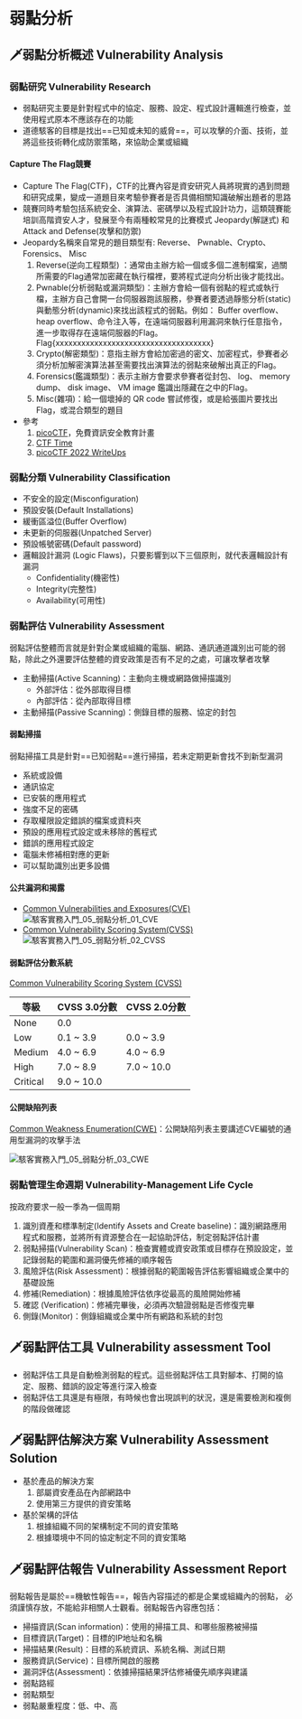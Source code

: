 # 弱點分析
## 🗡弱點分析概述 Vulnerability Analysis
### 弱點研究 Vulnerability Research
- 弱點研究主要是針對程式中的協定、服務、設定、程式設計邏輯進行檢查，並使用程式原本不應該存在的功能
- 道德駭客的目標是找出==已知或未知的威脅==，可以攻擊的介面、技術，並將這些技術轉化成防禦策略，來協助企業或組織

#### Capture The Flag競賽
- Capture The Flag(CTF)，CTF的比賽內容是資安研究人員將現實的遇到問題和研究成果，變成一道題目來考驗參賽者是否具備相關知識破解出題者的思路
- 競賽同時考驗包括系統安全、演算法、密碼學以及程式設計功力，這類競賽能培訓高階資安人才，發展至今有兩種較常見的比賽模式 Jeopardy(解謎式) 和 Attack and Defense(攻擊和防禦)
- Jeopardy名稱來自常見的題目類型有: Reverse、 Pwnable、Crypto、 Forensics、 Misc
	1. Reverse(逆向工程類型) ：通常由主辦方給一個或多個二進制檔案，過關所需要的Flag通常加密藏在執行檔裡，要將程式逆向分析出後才能找出。
	2. Pwnable(分析弱點或漏洞類型)：主辦方會給一個有弱點的程式或執行檔，主辦方自己會開一台伺服器跑該服務，參賽者要透過靜態分析(static)與動態分析(dynamic)來找出該程式的弱點。例如： Buffer overflow、heap overflow、命令注入等，在遠端伺服器利用漏洞來執行任意指令，進一步取得存在遠端伺服器的Flag。Flag{xxxxxxxxxxxxxxxxxxxxxxxxxxxxxxxxxxxx}
	3. Crypto(解密類型)：意指主辦方會給加密過的密文、加密程式，參賽者必須分析加解密演算法甚至需要找出演算法的弱點來破解出真正的Flag。
	4. Forensics(鑑識類型)：表示主辦方會要求參賽者從封包、 log、 memory dump、 disk image、 VM image 鑑識出隱藏在之中的Flag。
	5. Misc(雜項)：給一個壞掉的 QR code 嘗試修復，或是給張圖片要找出Flag，或混合類型的題目
- 參考
	1. [picoCTF](https://picoctf.org/)，免費資訊安全教育計畫
	2. [CTF Time](https://ctftime.org/)
	3. [picoCTF 2022 WriteUps](https://blog.maple3142.net/2022/03/29/picoctf-2022-writeups/ "https://blog.maple3142.net/2022/03/29/picoctf-2022-writeups/")

### 弱點分類 Vulnerability Classification
- 不安全的設定(Misconfiguration)
- 預設安裝(Default Installations)
- 緩衝區溢位(Buffer Overflow)
- 未更新的伺服器(Unpatched Server)
- 預設帳號密碼(Default password)
- 邏輯設計漏洞 (Logic Flaws)，只要影響到以下三個原則，就代表邏輯設計有漏洞
	- Confidentiality(機密性)
	- Integrity(完整性)
	- Availability(可用性)

### 弱點評估 Vulnerability Assessment
弱點評估整體而言就是針對企業或組織的電腦、網路、通訊通道識別出可能的弱點，除此之外還要評估整體的資安政策是否有不足的之處，可讓攻擊者攻擊

- 主動掃描(Active Scanning)：主動向主機或網路做掃描識別
	- 外部評估：從外部取得目標
	- 內部評估：從內部取得目標
- 主動掃描(Passive Scanning)：側錄目標的服務、協定的封包

#### 弱點掃描
弱點掃描工具是針對==已知弱點==進行掃描，若未定期更新會找不到新型漏洞

- 系統或設備
- 通訊協定
- 已安裝的應用程式
- 強度不足的密碼
- 存取權限設定錯誤的檔案或資料夾
- 預設的應用程式設定或未移除的舊程式
- 錯誤的應用程式設定
- 電腦未修補相對應的更新
- 可以幫助識別出更多設備

#### 公共漏洞和揭露
- [Common Vulnerabilities and Exposures(CVE)](https://cve.mitre.org/)
	![駭客實務入門_05_弱點分析_01_CVE](https://github.com/MickeyHuang233/CodingStudyNote/blob/main/05_%E8%B3%87%E5%AE%89%E6%8A%80%E8%A1%93/%F0%9F%97%A1%E9%A7%AD%E5%AE%A2%E5%AF%A6%E5%8B%99%E5%85%A5%E9%96%80/images/%E9%A7%AD%E5%AE%A2%E5%AF%A6%E5%8B%99%E5%85%A5%E9%96%80_05_%E5%BC%B1%E9%BB%9E%E5%88%86%E6%9E%90_01_CVE.png?raw=true)
- [Common Vulnerability Scoring System(CVSS)](https://www.first.org/cvss/)
	![駭客實務入門_05_弱點分析_02_CVSS](https://github.com/MickeyHuang233/CodingStudyNote/blob/main/05_%E8%B3%87%E5%AE%89%E6%8A%80%E8%A1%93/%F0%9F%97%A1%E9%A7%AD%E5%AE%A2%E5%AF%A6%E5%8B%99%E5%85%A5%E9%96%80/images/%E9%A7%AD%E5%AE%A2%E5%AF%A6%E5%8B%99%E5%85%A5%E9%96%80_05_%E5%BC%B1%E9%BB%9E%E5%88%86%E6%9E%90_02_CVSS.png?raw=true)

#### 弱點評估分數系統
[Common Vulnerability Scoring System (CVSS)](https://nvd.nist.gov/vuln-metrics/cvss)

| 等級     | CVSS 3.0分數 | CVSS 2.0分數 |
| -------- | ------------ | ------------ |
| None     | 0.0          |              |
| Low      | 0.1 ~ 3.9    | 0.0 ~ 3.9    |
| Medium   | 4.0 ~ 6.9    | 4.0 ~ 6.9    |
| High     | 7.0 ~ 8.9    | 7.0 ~ 10.0   | 
| Critical | 9.0 ~ 10.0   |              |

#### 公開缺陷列表
[Common Weakness Enumeration(CWE)](https://cwe.mitre.org/)：公開缺陷列表主要講述CVE編號的通用型漏洞的攻擊手法

![駭客實務入門_05_弱點分析_03_CWE](https://github.com/MickeyHuang233/CodingStudyNote/blob/main/05_%E8%B3%87%E5%AE%89%E6%8A%80%E8%A1%93/%F0%9F%97%A1%E9%A7%AD%E5%AE%A2%E5%AF%A6%E5%8B%99%E5%85%A5%E9%96%80/images/%E9%A7%AD%E5%AE%A2%E5%AF%A6%E5%8B%99%E5%85%A5%E9%96%80_05_%E5%BC%B1%E9%BB%9E%E5%88%86%E6%9E%90_03_CWE.png?raw=true)

### 弱點管理生命週期 Vulnerability-Management Life Cycle
按政府要求一般一季為一個周期

1. 識別資產和標準制定(Identify Assets and Create baseline)：識別網路應用程式和服務，並將所有資源整合在一起協助評估，制定弱點評估計畫
2. 弱點掃描(Vulnerability Scan)：檢查實體或資安政策或目標存在預設設定，並記錄弱點的範圍和漏洞優先修補的順序報告
3. 風險評估(Risk Assessment)：根據弱點的範圍報告評估影響組織或企業中的基礎設施
4. 修補(Remediation)：根據風險評估依序從最高的風險開始修補
5. 確認 (Verification)：修補完畢後，必須再次驗證弱點是否修復完畢
6. 側錄(Monitor)：側錄組織或企業中所有網路和系統的封包

## 🗡弱點評估工具 Vulnerability assessment Tool
- 弱點評估工具是自動檢測弱點的程式。這些弱點評估工具對腳本、打開的協定、服務、錯誤的設定等進行深入檢查
- 弱點評估工具還是有極限，有時候也會出現誤判的狀況，還是需要檢測和複側的階段做確認

## 🗡弱點評估解決方案 Vulnerability Assessment Solution
- 基於產品的解決方案
	1. 部屬資安產品在內部網路中
	2. 使用第三方提供的資安策略
- 基於架構的評估
	1. 根據組織不同的架構制定不同的資安策略
	2. 根據環境中不同的協定制定不同的資安策略

## 🗡弱點評估報告 Vulnerability Assessment Report
弱點報告是屬於==機敏性報告==，報告內容描述的都是企業或組織內的弱點， 必須謹慎存放，不能給非相關人士觀看。弱點報告內容應包括：

- 掃描資訊(Scan information)：使用的掃描工具、和哪些服務被掃描
- 目標資訊(Target)：目標的IP地址和名稱
- 掃描結果(Result)：目標的系統資訊、系統名稱、測試日期
- 服務資訊(Service)：目標所開啟的服務
- 漏洞評估(Assessment)：依據掃描結果評估修補優先順序與建議
- 弱點路經
- 弱點類型
- 弱點嚴重程度：低、中、高
